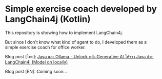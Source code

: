 # Simple exercise coach developed by LangChain4j (Kotlin)

This repository is showing how to implement LangChain4j.

But since I don't know what kind of agent to do, I developed them as a simple exercise coach for office worker.

Blog post [ไทย]: [Java และ Ollama - Unlock พลัง Generative AI ให้ชาว Java ด้วย LangChain4j (Model on locally)]()

Blog post [EN]: Coming soon...
